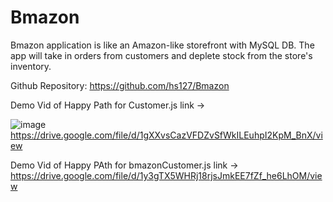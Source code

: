 # Bmazon

Bmazon application is like an Amazon-like storefront with MySQL DB. 
The app will take in orders from customers and deplete stock from the store's inventory.

Github Repository: https://github.com/hs127/Bmazon

Demo Vid of Happy Path for Customer.js link -> 

![image](https://drive.google.com/uc?export=view&id=1913oZeBZPBNiUuk8gu3ZSbLBA2l_VQtG)
https://drive.google.com/file/d/1gXXvsCazVFDZvSfWkILEuhpI2KpM_BnX/view

Demo Vid of Happy PAth for bmazonCustomer.js link -> https://drive.google.com/file/d/1y3gTX5WHRj18rjsJmkEE7fZf_he6LhOM/view
